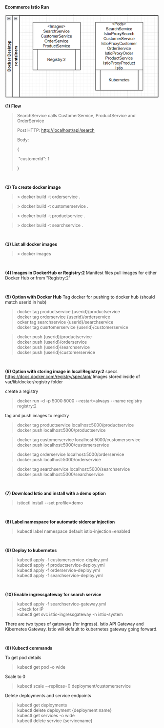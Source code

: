 **Ecommerce Istio Run**

![Image](image/image1.png)

**(1) Flow**

> SearchService calls CustomerService, ProductService and OrderService
>
> Post HTTP: <http://localhost/api/search>
>
> Body:
>
> {
>
> \"customerId\": 1
>
> }

<br/>

**(2) To create docker image**

  > \> docker build -t orderservice .

  > \> docker build -t customerservice .

  > \> docker build -t productservice .

  > \> docker build -t searchservice .

<br/>

**(3) List all docker images**

 > \> docker images

<br/>


**(4) Images in DockerHub or Registry:2**
Manifest files pull images for either Docker Hub or from "Registry:2"

<br/>

**(5) Option with Docker Hub**
Tag docker for pushing to docker hub (should match userid in hub)

> docker tag productservice {userid}/productservice </br>
  docker tag orderservice {userid}/orderservice </br>
  ocker tag searchservice {userid}/searchservice </br>
  docker tag cusrtomerservice {userid}/customerservice </br>

> docker push {userid}/productservice </br>
  docker push {userid}/orderservice </br>
  docker push {userid}/searchservice </br>
  docker push {userid}/customerservice </br>

<br/>

**(6) Option with storing image in local Registry:2**
specs https://docs.docker.com/registry/spec/api/
Images stored inside of var/lib/docker/registry folder

create a registry
> docker run -d -p 5000:5000 --restart=always --name registry registry:2

tag and push images to registry
> docker tag productservice localhost:5000/productservice </br>
  docker push localhost:5000/productservice

> docker tag customerservice localhost:5000/customerservice </br>
  docker push localhost:5000/customerservice

> docker tag orderservice localhost:5000/orderservice </br>
  docker push localhost:5000/orderservice

> docker tag searchservice localhost:5000/searchservice </br>
  docker push localhost:5000/searchservice

<br/>

**(7) Download Istio and install with a demo option**
> istioctl install --set profile=demo

<br/>

**(8) Label namespace for automatic sidercar injection**
> kubectl label namespace default istio-injection=enabled


<br/>

**(9) Deploy to kubernetes**

> kubectl apply -f customerservice-deploy.yml </br>
  kubectl apply -f productservice-deploy.yml </br>
  kubectl apply -f orderservice-deploy.yml </br>
  kubectl apply -f searchservice-deploy.yml </br>

<br/>


**(10) Enable ingressgateway for search service**
> kubectl apply -f searchservice-gateway.yml </br>
  -check for IP </br>
  kubectl get svc istio-ingressgateway -n istio-system

There are two types of gateways (for ingress). Istio API Gateway and Kibernetes Gateway. Istio will default to kubernetes gateway going forward.


  <br/>

**(8) Kubectl commands**

To get pod details
> kubectl get pod -o wide

Scale to 0
> kubectl scale --replicas=0 deployment/customerservice


Delete deployments and service endpoints

> kubectl get deployments </br>
  kubectl delete deployment {deployment name} </br>
  kubectl get services -o wide </br>
  kubectl delete service {servicename} </br>

